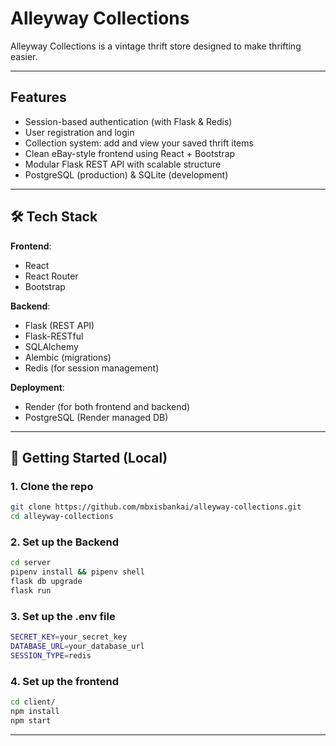 # Alleyway Collections

Alleyway Collections is a vintage thrift store designed to make thrifting easier.

---

## Features

- Session-based authentication (with Flask & Redis)
- User registration and login
- Collection system: add and view your saved thrift items
- Clean eBay-style frontend using React + Bootstrap
- Modular Flask REST API with scalable structure
- PostgreSQL (production) & SQLite (development)

---

## 🛠 Tech Stack

**Frontend**:
- React
- React Router
- Bootstrap

**Backend**:
- Flask (REST API)
- Flask-RESTful
- SQLAlchemy
- Alembic (migrations)
- Redis (for session management)

**Deployment**:
- Render (for both frontend and backend)
- PostgreSQL (Render managed DB)

---

## 🚀 Getting Started (Local)

### 1. Clone the repo

```bash
git clone https://github.com/mbxisbankai/alleyway-collections.git
cd alleyway-collections
```

### 2. Set up the Backend

```bash
cd server
pipenv install && pipenv shell
flask db upgrade
flask run
```

### 3. Set up the .env file

```bash
SECRET_KEY=your_secret_key
DATABASE_URL=your_database_url
SESSION_TYPE=redis
```

### 4. Set up the frontend

```bash
cd client/
npm install
npm start
```
---
